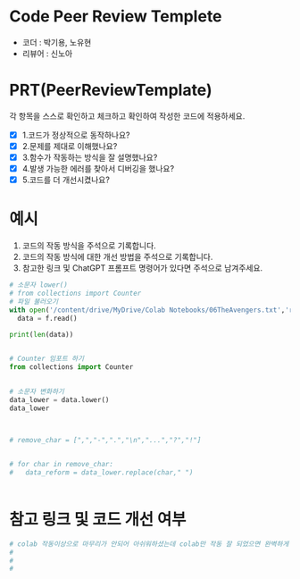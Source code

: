 # Code Peer Review Templete
- 코더 : 박기용, 노유현
- 리뷰어 : 신노아


# PRT(PeerReviewTemplate)
각 항목을 스스로 확인하고 체크하고 확인하여 작성한 코드에 적용하세요.
- [x] 1.코드가 정상적으로 동작하나요?
- [X] 2.문제를 제대로 이해했나요?
- [X] 3.함수가 작동하는 방식을 잘 설명했나요?
- [X] 4.발생 가능한 에러를 찾아서 디버깅을 했나요?
- [X] 5.코드를 더 개선시켰나요?

# 예시
1. 코드의 작동 방식을 주석으로 기록합니다.
2. 코드의 작동 방식에 대한 개선 방법을 주석으로 기록합니다.
3. 참고한 링크 및 ChatGPT 프롬프트 명령어가 있다면 주석으로 남겨주세요.
```python
# 소문자 lower()
# from collections import Counter
# 파일 불러오기 
with open('/content/drive/MyDrive/Colab Notebooks/06TheAvengers.txt','r') as f:
  data = f.read()

print(len(data))
     

# Counter 임포트 하기
from collections import Counter
     

# 소문자 변화하기 
data_lower = data.lower()
data_lower
     


# remove_char = [",","-",".","\n","...","?","!"]


# for char in remove_char:
#   data_reform = data_lower.replace(char," ")
     
```

# 참고 링크 및 코드 개선 여부
```python
# colab 작동이상으로 마무리가 안되어 아쉬워하셨는데 colab만 작동 잘 되었으면 완벽하게 잘 되었을 듯 합니다.  
# 
#
#
```

